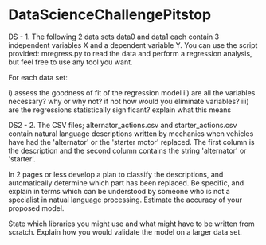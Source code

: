 # DataScienceChallengePitstop

DS - 1.   The following 2 data sets  data0 and data1 each contain   3 independent variables
   X and a dependent variable Y.   You can use the script provided:  mregress.py to 
   read the data and perform a regression analysis, but feel free to use any tool
   you want.
   
   For each data set:
   
   i)   assess the goodness of fit  of the regression model
   ii)  are all the variables necessary?  why or why not? if not how would you
        eliminate variables?
   iii) are the regressions statistically significant? explain what this means
  
  
  
DS2 - 2.  The CSV files;  alternator_actions.csv   and starter_actions.csv contain natural
   language descriptions written by mechanics when vehicles have had the
   'alternator' or the 'starter motor' replaced.  The first column is the description and
   the second column contains the string 'alternator' or 'starter'.
   
   In 2 pages or less develop a plan to classify the descriptions, and automatically
   determine which part has been replaced.  Be specific, and explain in terms which can
   be understood by someone who is not a specialist in natual language processing.
   Estimate the accuracy of your proposed model.
   
   State which libraries you might use and what might have to be written from scratch.
   Explain how you would validate the model on a larger data set.
